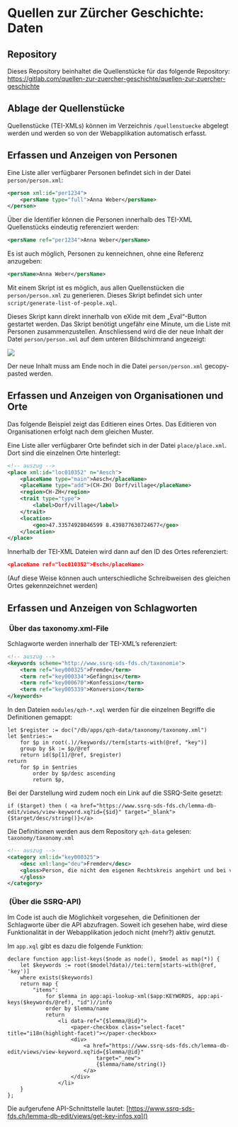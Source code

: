 # Quellen zur Zürcher Geschichte: Daten

## Repository
Dieses Repository beinhaltet die Quellenstücke für das folgende Repository: https://gitlab.com/quellen-zur-zuercher-geschichte/quellen-zur-zuercher-geschichte

## Ablage der Quellenstücke

Quellenstücke (TEI-XMLs) können im Verzeichnis `/quellenstuecke` abgelegt werden und werden so von der Webapplikation automatisch erfasst.

## Erfassen und Anzeigen von Personen

Eine Liste aller verfügbarer Personen befindet sich in der Datei `person/person.xml`:

```xml
<person xml:id="per1234">
	<persName type="full">Anna Weber</persName>
</person>
```

Über die Identifier können die Personen innerhalb des TEI-XML Quellenstücks eindeutig referenziert werden:

```xml
<persName ref="per1234">Anna Weber</persName>
```

Es ist auch möglich, Personen zu kenneichnen, ohne eine Referenz anzugeben:

```xml
<persName>Anna Weber</persName>
```

Mit einem Skript ist es möglich, aus allen Quellenstücken die `person/person.xml` zu generieren. Dieses Skript befindet sich unter `script/generate-list-of-people.xql`.

Dieses Skript kann direkt innerhalb von eXide mit dem „Eval“-Button gestartet werden. Das Skript benötigt ungefähr eine Minute, um die Liste mit Personen zusammenzustellen. Anschliessend wird die der neue Inhalt der Datei `person/person.xml` auf dem unteren Bildschirmrand angezeigt: 

![][image-1]

Der neue Inhalt muss am Ende noch in die Datei `person/person.xml` gecopy-pasted werden.

## Erfassen und Anzeigen von Organisationen und Orte

Das folgende Beispiel zeigt das Editieren eines Ortes. Das Editieren von Organisationen erfolgt nach dem gleichen Muster.

Eine Liste aller verfügbarer Orte befindet sich in der Datei `place/place.xml`. Dort sind die einzelnen Orte hinterlegt:

```xml
<!-- auszug -->
<place xml:id="loc010352" n="Aesch">
	<placeName type="main">Aesch</placeName>
	<placeName type="add">(CH-ZH) Dorf/village</placeName>
	<region>CH-ZH</region>
	<trait type="type">
		<label>Dorf/village</label>
	</trait>
	<location>
		<geo>47.33574928046599 8.439877630724677</geo>
	</location>
</place>
```

Innerhalb der TEI-XML Dateien wird dann auf den ID des Ortes referenziert:

```json
<placeName ref="loc010352">Esch</placeName>
```

(Auf diese Weise können auch unterschiedliche Schreibweisen des gleichen Ortes gekennzeichnet werden)

## Erfassen und Anzeigen von Schlagworten


###  Über das taxonomy.xml-File
Schlagworte werden innerhalb der TEI-XML’s referenziert:

```xml
<!-- auszug -->
<keywords scheme="http://www.ssrq-sds-fds.ch/taxonomie">
	<term ref="key000325">Fremde</term>
	<term ref="key000334">Gefängnis</term>
	<term ref="key000670">Konfession</term>
	<term ref="key005339">Konversion</term>
</keywords>
```

In den Dateien `modules/qzh-*.xql` werden für die einzelnen Begriffe die Definitionen gemappt:

```XQuery
let $register := doc("/db/apps/qzh-data/taxonomy/taxonomy.xml")
let $entries:=
	for $p in root(.)//keywords//term[starts-with(@ref, "key")]        
	group by $k := $p/@ref
	return id($p[1]/@ref, $register)
return 
	for $p in $entries
		order by $p/desc ascending
		return $p,
```

Bei der Darstellung wird zudem noch ein Link auf die SSRQ-Seite gesetzt:

```XQuery
if ($target) then ( <a href="https://www.ssrq-sds-fds.ch/lemma-db-edit/views/view-keyword.xq?id={$id}" target="_blank">{$target/desc/string()}</a>
```

Die Definitionen werden aus dem Repository `qzh-data` gelesen: `taxonomy/taxonomy.xml`

```xml
<!-- auszug -->
<category xml:id="key000325">
	<desc xml:lang="deu">Fremder</desc>
	<gloss>Person, die nicht dem eigenen Rechtskreis angehört und bei verminderter Rechtsfähigkeit Beschränkungen im Alltag und Erwerbsleben erfährt
	</gloss>
</category>
```

###  (Über die SSRQ-API)

Im Code ist auch die Möglichkeit vorgesehen, die Definitionen der Schlagworte über die API abzufragen. Soweit ich gesehen habe, wird diese Funktionalität in der Webapplikation jedoch nicht (mehr?) aktiv genutzt.

Im `app.xql` gibt es dazu die folgende Funktion:

```XQuery
declare function app:list-keys($node as node(), $model as map(*)) {
    let $keywords := root($model?data)//tei:term[starts-with(@ref, 'key')]
    where exists($keywords)
    return map {
        "items":
            for $lemma in app:api-lookup-xml($app:KEYWORDS, app:api-keys($keywords/@ref), "id")//info
            order by $lemma/name
            return
                <li data-ref="{$lemma/@id}">
                    <paper-checkbox class="select-facet" title="i18n(highlight-facet)"></paper-checkbox>
                    <div>
                        <a href="https://www.ssrq-sds-fds.ch/lemma-db-edit/views/view-keyword.xq?id={$lemma/@id}"
                            target="_new">
                            {$lemma/name/string()}
                        </a>
                    </div>
                </li>
    }
};
```

Die aufgerufene API-Schnittstelle lautet: [https://www.ssrq-sds-fds.ch/lemma-db-edit/views/get-key-infos.xq]()




[image-1]:	./documentation/generate-list-of-people.png